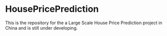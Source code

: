 # HousePricePrediction
 This is the repository for the a Large Scale House Price Prediction project in China and is still under developing.
